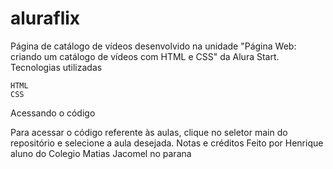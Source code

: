 # aluraflix

Página de catálogo de vídeos desenvolvido na unidade "Página Web: criando um catálogo de vídeos com HTML e CSS" da Alura Start.
Tecnologias utilizadas

    HTML
    CSS

Acessando o código

Para acessar o código referente às aulas, clique no seletor main do repositório e selecione a aula desejada.
Notas e créditos
Feito por Henrique aluno do Colegio Matias Jacomel no parana
